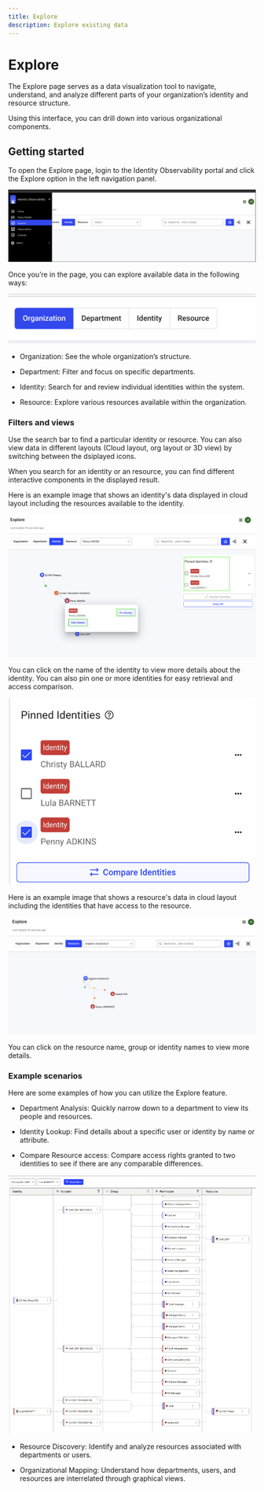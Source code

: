 ```yaml
---
title: Explore
description: Explore existing data 
---
```


# Explore 

The Explore page serves as a data visualization tool to navigate, understand, and analyze different parts of your organization’s identity and resource structure.  
 
Using this interface, you can drill down into various organizational components.  
 
## Getting started 

To open the Explore page, login to the Identity Observability portal and click the Explore option in the left navigation panel. 
 
  ![Image of explore in the navigation menu](Media/explore-menu.png "Image showing where Explore is located in the navigation")

Once you’re in the page, you can explore available data in the following ways: 

  ![Image of data exploration options](Media/explore-options.png "Image showing data exploration options")

* Organization: See the whole organization’s structure. 

* Department: Filter and focus on specific departments. 

* Identity: Search for and review individual identities within the system. 

* Resource: Explore various resources available within the organization. 

### Filters and views  

Use the search bar to find a particular identity or resource. You can also view data in different layouts (Cloud layout, org layout or 3D view) by switching between the dsiplayed icons. 

When you search for an identity or an resource, you can find different interactive components in the displayed result. 

Here is an example image that shows an identity's data displayed in cloud layout including the resources available to the identity. 

  ![Image of an identity's data](Media/explore-identity.png "Image showing an identity's data in cloud layout")

You can click on the name of the identity to view more details about the identity. You can also pin one or more identities for easy retrieval and access comparison. 

  ![Image of an identity's access comparison](Media/identity-comparison.png "Image showing an identity's data in cloud layout")

Here is an example image that shows a resource's data in cloud layout including the identities that have access to the resource.

 ![Image of an identity's access comparison](Media/resource-example.png "Image showing a resource's data in cloud layout")

You can click on the resource name, group or identity names to view more details.

### Example scenarios 

Here are some examples of how you can utilize the Explore feature. 

* Department Analysis: Quickly narrow down to a department to view its people and resources. 

* Identity Lookup: Find details about a specific user or identity by name or attribute. 

* Compare Resource access: Compare access rights granted to two identities to see if there are any comparable differences. 

 ![Image showing access comparison](Media/compare-access.png "Image showing access comparison") 


* Resource Discovery: Identify and analyze resources associated with departments or users. 

* Organizational Mapping: Understand how departments, users, and resources are interrelated through graphical views. 
